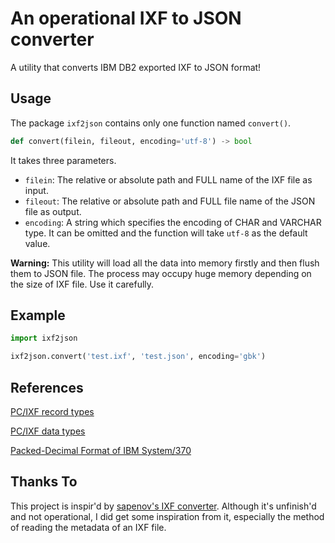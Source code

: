 # An operational IXF to JSON converter

A utility that converts IBM DB2 exported IXF to JSON format!

## Usage

The package `ixf2json` contains only one function named `convert()`. 

```python
def convert(filein, fileout, encoding='utf-8') -> bool
```

It takes three parameters.

* `filein`: The relative or absolute path and FULL name of the IXF file as input.
* `fileout`: The relative or absolute path and FULL file name of the JSON file as output.
* `encoding`: A string which specifies the encoding of CHAR and VARCHAR type. It can be omitted and the function will take `utf-8` as the default value.

**Warning:** This utility will load all the data into memory firstly and then flush them to JSON file. The process may occupy huge memory depending on the size of IXF file. Use it carefully.

## Example

```python
import ixf2json

ixf2json.convert('test.ixf', 'test.json', encoding='gbk')
```

## References

[PC/IXF record types](https://www.ibm.com/support/knowledgecenter/SSEPGG_9.7.0/com.ibm.db2.luw.admin.dm.doc/doc/r0004668.html)

[PC/IXF data types](https://www.ibm.com/support/knowledgecenter/SSEPGG_9.7.0/com.ibm.db2.luw.admin.dm.doc/doc/r0004669.html)

[Packed-Decimal Format of IBM System/370](https://www.ibm.com/support/knowledgecenter/en/ssw_ibm_i_73/rzasd/padecfo.htm)

## Thanks To

This project is inspir'd by [sapenov's IXF converter](https://github.com/sapenov/IXF). Although it's unfinish'd and not operational, I did get some inspiration from it, especially the method of reading the metadata of an IXF file.
